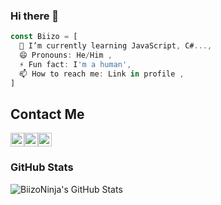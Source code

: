 ### Hi there 👋

```js
const Biizo = [
  🌱 I’m currently learning JavaScript, C#...,
  😄 Pronouns: He/Him ,
  ⚡ Fun fact: I'm a human',
  📫 How to reach me: Link in profile ,
]
```


## Contact Me

<a rel="noreferrer noopener" href="https://discord.gg/QvUZMUj"><img alt="BiizoNinja | Discord" width="22px" src="https://cdn.jsdelivr.net/npm/simple-icons@v3/icons/discord.svg"></a><a rel="noreferrer noopener" href="https://twitter.com/BiizoNinja"><img alt="BiizoNinja | Twitter" width="22px" src="https://cdn.jsdelivr.net/npm/simple-icons@v3/icons/twitter.svg"></a><a rel="noreferrer noopener" href="https://instagram.com/BiizoNinja"><img alt="BiizoNinja | Instagram" width="22px" src="https://cdn.jsdelivr.net/npm/simple-icons@v3/icons/instagram.svg"></a>

### GitHub Stats

<img align="left" alt="BiizoNinja's GitHub Stats" src="https://github-readme-stats.vercel.app/api?username=BiizoNinja&show_icons=true&theme=dark&hide_border=true" />

